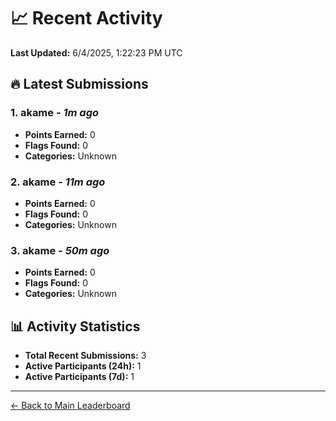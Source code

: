 # 📈 Recent Activity

**Last Updated:** 6/4/2025, 1:22:23 PM UTC

## 🔥 Latest Submissions

### 1. akame - *1m ago*
- **Points Earned:** 0
- **Flags Found:** 0
- **Categories:** Unknown

### 2. akame - *11m ago*
- **Points Earned:** 0
- **Flags Found:** 0
- **Categories:** Unknown

### 3. akame - *50m ago*
- **Points Earned:** 0
- **Flags Found:** 0
- **Categories:** Unknown

## 📊 Activity Statistics

- **Total Recent Submissions:** 3
- **Active Participants (24h):** 1
- **Active Participants (7d):** 1

---
[← Back to Main Leaderboard](README.md)